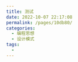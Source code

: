 ```yaml
---
title: 测试
date: 2022-10-07 22:17:08
permalink: /pages/10db80/
categories:
  - 编程思想
  - 设计模式
tags:
  - 
---
```

